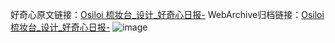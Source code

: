 好奇心原文链接：[Osiloi 梳妆台_设计_好奇心日报-](https://www.qdaily.com/articles/8313.html)
WebArchive归档链接：[Osiloi 梳妆台_设计_好奇心日报-](http://web.archive.org/web/20190623152541/https://www.qdaily.com/articles/8313.html)
![image](http://ww3.sinaimg.cn/large/007d5XDply1g3vbqsjw52j30u04mc15p)